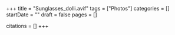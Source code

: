 +++
title = "Sunglasses_dolli.avif"
tags = ["Photos"]
categories = []
startDate = ""
draft = false
pages = []

citations = []
+++
